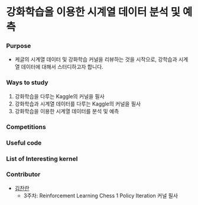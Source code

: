 # 강화학습을 이용한 시계열 데이터 분석 및 예측
### Purpose
- 케글의 시계열 데이터 및 강화학습 커널을 리뷰하는 것을 시작으로, 강학습과 시계열 데이터에 대해서 스터디하고자 합니다.

### Ways to study
1. 강화학습을 다루는 Kaggle의 커널을 필사
2. 강화학습과 시계열 데이터를 다루는 Kaggle의 커널을 필사
3. 강화학습을 이용한 시계열 데이터를 분석 및 예측

### Competitions

### Useful code

### List of Interesting kernel

### Contributor
- [김찬란](https://github.com/seriousran)
  - 3주차: Reinforcement Learning Chess 1 Policy Iteration 커널 필사
